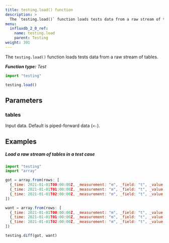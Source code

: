 ```yaml
---
title: testing.load() function
description: >
  The `testing.load()` function loads tests data from a raw stream of tables.
menu:
  influxdb_2_0_ref:
    name: testing.load
    parent: Testing
weight: 301
---
```


The `testing.load()` function loads tests data from a raw stream of tables.

_**Function type:** Test_  

```js
import "testing"

testing.load()
```

## Parameters

### tables
Input data.
Default is piped-forward data (`<-`).

## Examples

##### Load a raw stream of tables in a test case
```js
import "testing"
import "array"

got = array.from(rows: [
  {_time: 2021-01-01T00:00:00Z, _measurement: "m", _field: "t", _value: 1.2},
  {_time: 2021-01-01T01:00:00Z, _measurement: "m", _field: "t", _value: 0.8},
  {_time: 2021-01-01T02:00:00Z, _measurement: "m", _field: "t", _value: 3.2}
])

want = array.from(rows: [
  {_time: 2021-01-01T00:00:00Z, _measurement: "m", _field: "t", _value: 1.2},
  {_time: 2021-01-01T01:00:00Z, _measurement: "m", _field: "t", _value: 0.8},
  {_time: 2021-01-01T02:00:00Z, _measurement: "m", _field: "t", _value: 3.1}
])

testing.diff(got, want)
```
